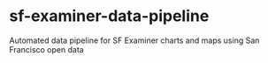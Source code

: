 # sf-examiner-data-pipeline
Automated data pipeline for SF Examiner charts and maps using San Francisco open data
